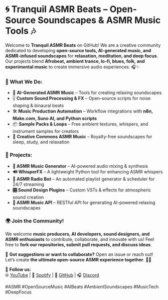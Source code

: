 # 🌀 Tranquil ASMR Beats – Open-Source Soundscapes & ASMR Music Tools 🎶 #

Welcome to **Tranquil ASMR Beats** on GitHub! We are a creative community dedicated to developing **open-source tools, AI-generated music, and ASMR-infused soundscapes** for **relaxation, meditation, and deep focus**. Our projects blend **Afrobeat, ambient trance, lo-fi, blues, folk, and experimental music** to create immersive audio experiences. 🎧✨  

### **🌟 What We Do:**  
- 🎼 **AI-Generated ASMR Music** – Tools for creating relaxing soundscapes  
- 🎚 **Custom Sound Processing & FX** – Open-source scripts for noise shaping & binaural beats  
- 🛠 **Music Production Automation** – Workflow integrations with **n8n, Make.com, Suno AI, and Python scripts**  
- 📦 **Sample Packs & Loops** – Free ambient textures, whispers, and instrument samples for creators  
- 📜 **Creative Commons ASMR Music** – Royalty-free soundscapes for sleep, study, and relaxation  

### **🚀 Projects:**  
- **🎵 ASMR Music Generator** – AI-powered audio mixing & synthesis  
- **🔊 WhisperFX** – A lightweight Python tool for enhancing ASMR whispers  
- **📡 ASMR Radio Bot** – An automated playlist generator & scheduler for 24/7 streaming  
- **🎛 Sound Design Plugins** – Custom VSTs & effects for atmospheric sound creation  
- **🔗 ASMR Music API** – RESTful API for generating AI-powered relaxing soundscapes  

### **🌍 Join the Community!**  
We welcome **music producers, AI developers, sound designers, and ASMR enthusiasts** to contribute, collaborate, and innovate with us! Feel free to **fork our repositories, submit pull requests, and discuss ideas**.  

📩 **Got suggestions or want to collaborate?** Open an issue or reach out! Let’s create **the ultimate open-source ASMR experience together**. 💙✨  

🔗 **Follow us:**  
🌐 [YouTube](https://www.youtube.com/@TranquilASMRBeats) | 🎵 [Spotify](https://spotify.com) | 🐙 [GitHub](https://github.com) | 🎧 [Discord](https://discord.com)  

#ASMR #OpenSourceMusic #AIBeats #AmbientSoundscapes #MusicTech #DeepFocus
